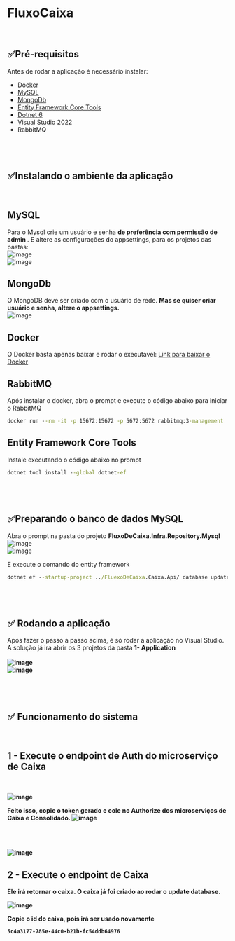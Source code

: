 # FluxoCaixa
<br>

##  ✅Pré-requisitos
Antes de rodar a aplicação é necessário instalar:
-  [Docker](https://docs.docker.com/desktop/install/windows-install/)
-  [MySQL](https://dev.mysql.com/downloads/installer/)
-  [MongoDb](https://www.mongodb.com/try/download/community)
-  [Entity Framework Core Tools](https://learn.microsoft.com/en-us/ef/core/cli/dotnet)
-  [Dotnet 6](https://dotnet.microsoft.com/en-us/download/dotnet/6.0)
-  Visual Studio 2022
-  RabbitMQ
  
#
<br>

## ✅Instalando o ambiente da aplicação
<br>

## MySQL
Para o Mysql crie um usuário e senha <b> de preferência com permissão de admin </b>. E altere as configurações do appsettings, para os projetos das pastas:
<br>
![image](https://github.com/gustavoatwork/FluxoCaixa/assets/5661530/3e6c7f1d-0562-404f-adcf-105cd6638225)
<br>
![image](https://github.com/gustavoatwork/FluxoCaixa/assets/5661530/39b426c4-fd1d-4c33-b86a-6f2dd29557aa)

## MongoDb
O MongoDB deve ser criado com o usuário de rede. <b>Mas se quiser criar usuário e senha, altere o appsettings.</b>
<br>
![image](https://github.com/gustavoatwork/FluxoCaixa/assets/5661530/28385566-2a02-4890-bd02-c86b9ff64959)

## Docker
O Docker basta apenas baixar e rodar o executavel:
<a href="https://docs.docker.com/desktop/install/windows-install/">Link para baixar o Docker</a>

## RabbitMQ
Após instalar o docker, abra o prompt e execute o código abaixo para iniciar o RabbitMQ

```cmd
docker run --rm -it -p 15672:15672 -p 5672:5672 rabbitmq:3-management
```

## Entity Framework Core Tools
Instale executando o código abaixo no prompt

```cmd
dotnet tool install --global dotnet-ef
```

#
<br>

## ✅Preparando o banco de dados MySQL
Abra o prompt na pasta do projeto <b>FluxoDeCaixa.Infra.Repository.Mysql</b>
<br>
![image](https://github.com/gustavoatwork/FluxoCaixa/assets/5661530/37483e97-ea89-4db3-8075-f8ffc54516ee)
<br>
![image](https://github.com/gustavoatwork/FluxoCaixa/assets/5661530/c284958e-1d25-4169-a397-86e151d36b68)

E execute o comando do entity framework
```cmd
dotnet ef --startup-project ../FluexoDeCaixa.Caixa.Api/ database update
```
#
<br>

## ✅ Rodando a aplicação
Após fazer o passo a passo acima, é só rodar a aplicação no Visual Studio. A solução já ira abrir os 3 projetos da pasta <b>1- Application</br>
<br>
![image](https://github.com/gustavoatwork/FluxoCaixa/assets/5661530/b577cf44-a847-4e58-9e3e-bb1813f91b99)
<br>
![image](https://github.com/gustavoatwork/FluxoCaixa/assets/5661530/9b2e9674-e43a-4c7c-96c6-792b076140a1)

#
<br>

## ✅ Funcionamento do sistema
<br>

## 1 - Execute o endpoint de Auth do microserviço de Caixa 
<br>

![image](https://github.com/gustavoatwork/FluxoCaixa/assets/5661530/1389fee5-2992-4878-95cb-5803eabe6a5b)
<br>

Feito isso, copie o token gerado e cole no Authorize dos microserviços de Caixa e Consolidado. ![image](https://github.com/gustavoatwork/FluxoCaixa/assets/5661530/68e2ea9c-3afd-4f3f-a84f-74689cee6cd6)

<br>
<br>

![image](https://github.com/gustavoatwork/FluxoCaixa/assets/5661530/293ce110-ef8e-4d60-81a9-8073d3a34f65)


## 2 - Execute o endpoint de Caixa

Ele irá retornar o caixa. O caixa já foi criado ao rodar o update database.

![image](https://github.com/gustavoatwork/FluxoCaixa/assets/5661530/d3ac3dc2-bc03-45d9-b01b-009d31206328)
<br>

<b>Copie o id do caixa, poís irá ser usado novamente</b>
<br>

```cmd
5c4a3177-785e-44c0-b21b-fc54ddb64976
```



